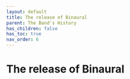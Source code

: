 ```yaml
---
layout: default
title: The release of Binaural
parent: The Band's History
has_children: false
has_toc: true
nav_order: 6
---
```


# The release of Binaural